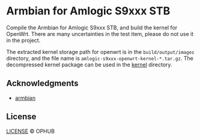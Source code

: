 # Armbian for Amlogic S9xxx STB

Compile the Armbian for Amlogic S9xxx STB, and build the kernel for OpenWrt. There are many uncertainties in the test item, please do not use it in the project.

The extracted kernel storage path for openwrt is in the `build/output/images` directory, and the file name is `amlogic-s9xxx-openwrt-kernel-*.tar.gz`. The decompressed kernel package can be used in the [kernel](https://github.com/ophub/amlogic-s9xxx-openwrt/tree/main/amlogic-s9xxx/amlogic-kernel/kernel) directory.

## Acknowledgments

- [armbian](https://github.com/armbian/build)

## License

[LICENSE](https://github.com/ophub/build-armbian/blob/main/LICENSE) © OPHUB

